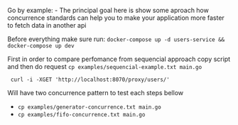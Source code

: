 
   Go by example:
      - The principal goal here is show some aproach how concurrence standards can help you to make your application more faster to fetch data in another api 


Before everything make sure run: ```docker-compose up -d users-service && docker-compose up dev```


First in order to compare perfomance from sequencial approach copy script and then do request 
  ```cp examples/sequencial-example.txt main.go```

```
 curl -i -XGET 'http://localhost:8070/proxy/users/'
``` 

Will have two concurrence pattern to test each steps bellow  
  -  ```cp examples/generator-concurrence.txt main.go```
  -  ```cp examples/fifo-concurrence.txt main.go```


